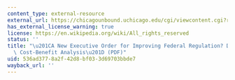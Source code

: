 ```yaml
---
content_type: external-resource
external_url: https://chicagounbound.uchicago.edu/cgi/viewcontent.cgi?referer=&httpsredir=1&article=1009&context=law_and_economics
has_external_license_warning: true
license: https://en.wikipedia.org/wiki/All_rights_reserved
status: ''
title: "\u201CA New Executive Order for Improving Federal Regulation? Deeper and Wider\
  \ Cost-Benefit Analysis\u201D (PDF)"
uid: 536ad377-8a2f-42d8-bf03-3d69703bbde7
wayback_url: ''
---
```

